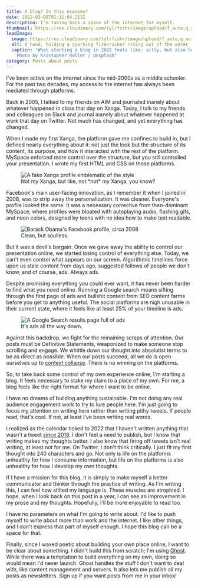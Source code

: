 ```yaml
---
title: A blog? In this economy?
date: 2022-03-08T01:11:04.211Z
description: I'm taking back a space of the internet for myself.
thumbnail: https://res.cloudinary.com/tylrfishr/image/upload/f_auto,q_auto/c_fill,w_1200/v1646704863/kristopher-roller-PC_lbSSxCZE-unsplash_motlgf.jpg
leadImage:
  image: https://res.cloudinary.com/tylrfishr/image/upload/f_auto,q_auto/c_fill,w_1200/v1646704863/kristopher-roller-PC_lbSSxCZE-unsplash_motlgf.jpg
  alt: A hand, holding a sparking firecracker rising out of the water
  caption: "What starting a blog in 2022 feels like: silly, but also hopeful.
    Photo by Kristopher Roller / Unsplash"
category: Posts about posts
---
```

I've been active on the internet since the mid-2000s as a middle schooler. For the past two decades, my access to the internet has always been mediated through platforms.

Back in 2005, I talked to my friends on AIM and journaled inanely about whatever happened in class that day on Xanga. Today, I talk to my friends and colleagues on Slack and journal inanely about whatever happened at work that day on Twitter. Not much has changed, and yet everything has changed.

When I made my first Xanga, the platform gave me confines to build in, but I defined nearly everything about it: not just the look but the structure of its content, its purpose, and how it interacted with the rest of the platform. MySpace enforced more control over the structure, but you still controlled your presentation. I wrote my first HTML and CSS on those platforms.

<figure><img src="https://res.cloudinary.com/tylrfishr/image/upload/f_auto,q_auto/c_fill,w_1200/v1646704632/image_yxltho.png" alt="A fake Xanga profile emblematic of the style" /><figcaption>Not my Xanga, but like, not *not* my Xanga, you know?</figcaption></figure>

Facebook's main user-facing innovation, as I remember it when I joined in 2008, was to strip away the personalization. It was cleaner. Everyone's profile looked the same. It was a necessary corrective from then-dominant MySpace, where profiles were bloated with autoplaying audio, flashing gifs, and neon colors, designed by teens with no idea how to make text readable.

<figure><img src="https://res.cloudinary.com/tylrfishr/image/upload/f_auto,q_auto/c_fill,w_1200/v1646704661/image-3_dqw5vf.png" alt="Barack Obama's Facebook profile, circa 2008" /><figcaption>Clean, but soulless.</figcaption></figure>

But it was a devil's bargain. Once we gave away the ability to control our presentation online, we started losing control of everything else. Today, we can't even control what appears on our screen. Algorithmic timelines force upon us stale content from days ago, suggested follows of people we don't know, and of course, ads. Always ads.

Despite promising everything you could ever want, it has never been harder to find what you need online. Running a Google search means sifting through the first page of ads and bullshit content from SEO content farms before you get to anything useful. The social platforms are nigh unusable in their current state, where it feels like at least 25% of your timeline is ads.

<figure><img src="https://res.cloudinary.com/tylrfishr/image/upload/f_auto,q_auto/c_fill,w_1200/v1646704674/Screen_Shot_2022-03-07_at_1.05.08_AM_ugfqyq.png" alt="A Google Search results page full of ads" /><figcaption>It's ads all the way down.</figcaption></figure>

Against this backdrop, we fight for the remaining scraps of attention. Our posts must be Definitive Statements, weaponized to make someone stop scrolling and engage. We whittle down our thought into absolutist terms to be as direct as possible. When our posts succeed, all we do is open ourselves up to [context collapse](https://warzel.substack.com/p/its-not-cancel-culture-its-a-platform?s=r). There is no winning on the platforms.

So, to take back some control of my own experience online, I'm starting a blog. It feels necessary to stake my claim to a place of my own. For me, a blog feels like the right format for where I want to be online.

I have no dreams of building anything sustainable. I'm not doing any real audience engagement work to try to lure people here. I'm just going to focus my attention on writing here rather than writing pithy tweets. If people read, that's cool. If not, at least I've been writing real words.

I realized as the calendar ticked to 2022 that I haven't written anything that wasn't a tweet [since 2018](https://www.niemanlab.org/2018/12/this-is-journalisms-do-or-die-moment/). I don't feel a need to publish, but I know that writing makes my thoughts better. I also know that firing off tweets isn't real writing, at least not for me. On Twitter, I don't think critically. I just fit my first thought into 240 characters and go. Not only is life on the platforms unhealthy for how I consume information, but life on the platforms is also unhealthy for how I develop my own thoughts.

If I have a mission for this blog, it is simply to make myself a better communicator and thinker through the practice of writing. As I'm writing this, I can feel how stilted my language is. These muscles are atrophied. I hope, when I look back on this post in a year, I can see an improvement in my prose and my thoughts. Hopefully, I'll be more enjoyable to read too.

I have no parameters on what I'm going to write about. I'd like to push myself to write about more than work and the internet. I like other things, and I don't express that part of myself enough. I hope this blog can be a space for that.

Finally, since I waxed poetic about building your own place online, I want to be clear about something. I didn't build this from scratch; I'm using [Ghost](https://ghost.org). While there was a temptation to build everything on my own, doing so would mean I'd never launch. Ghost handles the stuff I don't want to deal with, like content management and servers. It also lets me publish all my posts as newsletters. Sign up if you want posts from me in your inbox!
